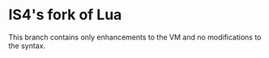 IS4's fork of Lua
==========

This branch contains only enhancements to the VM and no modifications to the syntax.